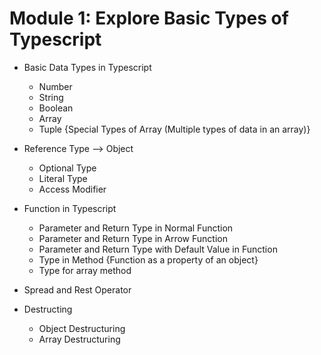 # Module 1: Explore Basic Types of Typescript

- Basic Data Types in Typescript
    - Number
    - String
    - Boolean
    - Array
    - Tuple {Special Types of Array (Multiple types of data in an array)}

- Reference Type --> Object
    - Optional Type
    - Literal Type
    - Access Modifier

- Function in Typescript
    - Parameter and Return Type in Normal Function
    - Parameter and Return Type in Arrow Function
    - Parameter and Return Type with Default Value in Function
    - Type in Method {Function as a property of an object}
    - Type for array method

- Spread and Rest Operator

- Destructing
    - Object Destructuring
    - Array Destructuring